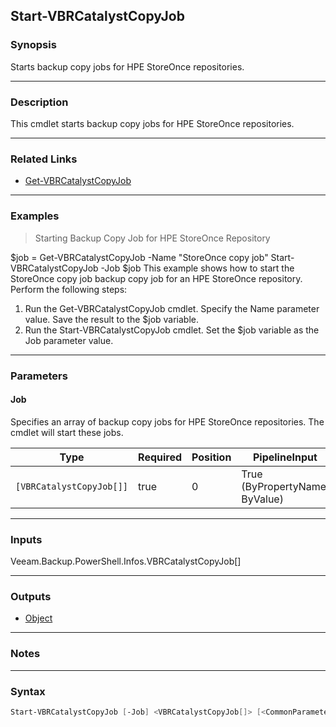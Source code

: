 Start-VBRCatalystCopyJob
------------------------

### Synopsis
Starts backup copy jobs for HPE StoreOnce repositories.

---

### Description

This cmdlet starts backup copy jobs for HPE StoreOnce repositories.

---

### Related Links
* [Get-VBRCatalystCopyJob](Get-VBRCatalystCopyJob)

---

### Examples
> Starting Backup Copy Job for HPE StoreOnce Repository

$job = Get-VBRCatalystCopyJob -Name "StoreOnce copy job"
Start-VBRCatalystCopyJob -Job $job
This example shows how to start the StoreOnce copy job backup copy job for an HPE StoreOnce repository.
Perform the following steps:
1. Run the Get-VBRCatalystCopyJob cmdlet. Specify the Name parameter value. Save the result to the $job variable.
2. Run the Start-VBRCatalystCopyJob cmdlet. Set the $job variable as the Job parameter value.

---

### Parameters
#### **Job**
Specifies an array of backup copy jobs for HPE StoreOnce repositories. The cmdlet will start these jobs.

|Type                    |Required|Position|PipelineInput                 |
|------------------------|--------|--------|------------------------------|
|`[VBRCatalystCopyJob[]]`|true    |0       |True (ByPropertyName, ByValue)|

---

### Inputs
Veeam.Backup.PowerShell.Infos.VBRCatalystCopyJob[]

---

### Outputs
* [Object](https://learn.microsoft.com/en-us/dotnet/api/System.Object)

---

### Notes

---

### Syntax
```PowerShell
Start-VBRCatalystCopyJob [-Job] <VBRCatalystCopyJob[]> [<CommonParameters>]
```
